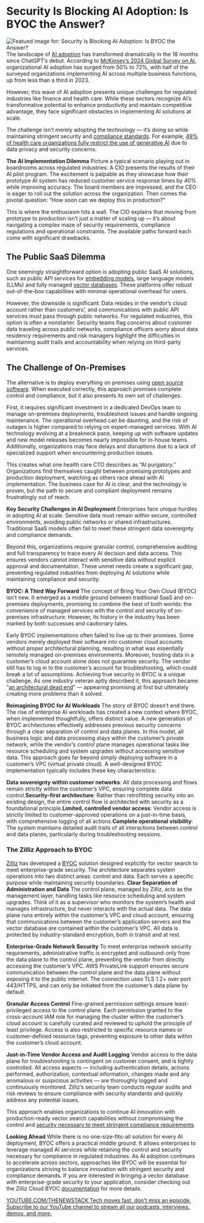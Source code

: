 # Security Is Blocking AI Adoption: Is BYOC the Answer?
![Featued image for: Security Is Blocking AI Adoption: Is BYOC the Answer?](https://cdn.thenewstack.io/media/2025/02/defe521b-cloud-1024x576.jpg)
The landscape of [AI adoption](https://thenewstack.io/ai/) has transformed dramatically in the 18 months since ChatGPT’s debut. According to [McKinsey’s 2024 Global Survey on AI](https://www.mckinsey.com/capabilities/quantumblack/our-insights/the-state-of-ai?t), organizational AI adoption has surged from 50% to 72%, with half of the surveyed organizations implementing AI across multiple business functions, up from less than a third in 2023.

However, this wave of AI adoption presents unique challenges for regulated industries like finance and health care. While these sectors recognize AI’s transformative potential to enhance productivity and maintain competitive advantage, they face significant obstacles in implementing AI solutions at scale.

The challenge isn’t merely adopting the technology — it’s doing so while maintaining stringent security and [compliance standards](https://thenewstack.io/compliance/). For example, [49% of health care organizations fully restrict the use of generative AI](https://www.liminal.ai/case-studies-foundational-papers/generative-ai-adoption-report) due to data privacy and security concerns.

**The AI Implementation Dilemma**
Picture a typical scenario playing out in boardrooms across regulated industries: A CIO presents the results of their AI pilot program. The excitement is palpable as they showcase how their prototype AI system has reduced customer service response times by 40% while improving accuracy. The board members are impressed, and the CEO is eager to roll out the solution across the organization. Then comes the pivotal question: “How soon can we deploy this in production?”

This is where the enthusiasm hits a wall. The CIO explains that moving from prototype to production isn’t just a matter of scaling up — it’s about navigating a complex maze of security requirements, compliance regulations and operational constraints. The available paths forward each come with significant drawbacks.

## The Public SaaS Dilemma
One seemingly straightforward option is adopting public SaaS AI solutions, such as public API services for [embedding models](https://zilliz.com/ai-models?utm_source=vendor&utm_medium=referral&utm_campaign=2025-02-11_blog_byoc-security_tns), large language models (LLMs) and fully managed [vector databases](https://zilliz.com/learn/what-is-vector-database?utm_source=vendor&utm_medium=referral&utm_campaign=2025-02-11_blog_byoc-security_tns). These platforms offer robust out-of-the-box capabilities with minimal operational overhead for users.

However, the downside is significant: Data resides in the vendor’s cloud account rather than customers’, and communications with public API services must pass through public networks. For regulated industries, this option is often a nonstarter. Security teams flag concerns about customer data traveling across public networks, compliance officers worry about data residency requirements and risk managers highlight the difficulties in maintaining audit trails and accountability when relying on third-party services.

## The Challenge of On-Premises
The alternative is to deploy everything on premises using [open source software](https://thenewstack.io/is-community-backed-open-source-software-worth-the-risk/). When executed correctly, this approach promises complete control and compliance, but it also presents its own set of challenges.

First, it requires significant investment in a dedicated DevOps team to manage on-premises deployments, troubleshoot issues and handle ongoing maintenance. The operational overhead can be daunting, and the risk of outages is higher compared to relying on expert-managed services. With AI technology evolving at a breakneck pace, keeping up with software updates and new model releases becomes nearly impossible for in-house teams. Additionally, organizations may face delays and disruptions due to a lack of specialized support when encountering production issues.

This creates what one health care CTO describes as “AI purgatory.” Organizations find themselves caught between promising prototypes and production deployment, watching as others race ahead with AI implementation. The business case for AI is clear, and the technology is proven, but the path to secure and compliant deployment remains frustratingly out of reach.

**Key Security Challenges in AI Deployment**
Enterprises face unique hurdles in adopting AI at scale. Sensitive data must remain within secure, controlled environments, avoiding public networks or shared infrastructures. Traditional SaaS models often fail to meet these stringent data sovereignty and compliance demands.

Beyond this, organizations require granular control, comprehensive auditing and full transparency to trace every AI decision and data access. This ensures vendors cannot interact with sensitive data without explicit approval and documentation. These unmet needs create a significant gap, preventing regulated industries from deploying AI solutions while maintaining compliance and security.

**BYOC: A Third Way Forward**
The concept of Bring Your Own Cloud (BYOC) isn’t new. It emerged as a middle ground between traditional SaaS and on-premises deployments, promising to combine the best of both worlds: the convenience of managed services with the control and security of on-premises infrastructure. However, its history in the industry has been marked by both successes and cautionary tales.

Early BYOC implementations often failed to live up to their promises. Some vendors merely deployed their software into customer cloud accounts without proper architectural planning, resulting in what was essentially remotely managed on-premises environments. Moreover, hosting data in a customer’s cloud account alone does not guarantee security. The vendor still has to log in to the customer’s account for troubleshooting, which could break a lot of assumptions. Achieving true security in BYOC is a unique challenge. As one industry veteran aptly described it, this approach became “[an architectural dead end](https://jack-vanlightly.com/blog/2023/9/25/on-the-future-of-cloud-services-and-byoc)” — appearing promising at first but ultimately creating more problems than it solved.

**Reimagining BYOC for AI Workloads**
The story of BYOC doesn’t end there. The rise of enterprise AI workloads has created a new context where BYOC, when implemented thoughtfully, offers distinct value. A new generation of BYOC architectures effectively addresses previous security concerns through a clear separation of control and data planes. In this model, all business logic and data processing stays within the customer’s private network, while the vendor’s control plane manages operational tasks like resource scheduling and system upgrades without accessing sensitive data. This approach goes far beyond simply deploying software in a customer’s VPC (virtual private cloud). A well-designed BYOC implementation typically includes these key characteristics:

**Data sovereignty within customer networks**: All data processing and flows remain strictly within the customer’s VPC, ensuring complete data control.**Security-first architecture**: Rather than retrofitting security into an existing design, the entire control flow is architected with security as a foundational principle.**Limited, controlled vendor access**: Vendor access is strictly limited to customer-approved operations on a just-in-time basis, with comprehensive logging of all actions.**Complete operational visibility**: The system maintains detailed audit trails of all interactions between control and data planes, particularly during troubleshooting sessions.
### The Zilliz Approach to BYOC
[Zilliz](https://zilliz.com/?utm_source=vendor&utm_medium=referral&utm_campaign=2025-02-11_blog_byoc-security_tns) has developed a [BYOC](https://zilliz.com/bring-your-own-cloud?utm_source=vendor&utm_medium=referral&utm_campaign=2025-02-11_blog_byoc-security_tns) solution designed explicitly for vector search to meet enterprise-grade security. The architecture separates system operations into two distinct areas: control and data. Each serves a specific purpose while maintaining security boundaries.
**Clear Separation of Administration and Data**
The control plane, managed by Zilliz, acts as the management layer, handling tasks like resource scheduling and system upgrades. Think of it as a supervisor who monitors the system’s health and manages infrastructure, but never interacts with the actual data. The data plane runs entirely within the customer’s VPC and cloud account, ensuring that communications between the customer’s application servers and the vector database are contained within the customer’s VPC. All data is protected by industry-standard encryption, both in transit and at rest.

**Enterprise-Grade Network Security**
To meet enterprise network security requirements, administrative traffic is encrypted and outbound-only from the data plane to the control plane, preventing the vendor from directly accessing the customer’s VPC. AWS PrivateLink support ensures secure communication between the control plane and the data plane without exposing it to the public internet. The connection uses TLS 1.2+ over port 443/HTTPS, and can only be initiated from the customer’s data plane by default.

**Granular Access Control**
Fine-grained permission settings ensure least-privileged access to the control plane. Each permission granted to the cross-account IAM role for managing the cluster within the customer’s cloud account is carefully curated and reviewed to uphold the principle of least privilege. Access is also restricted to specific resource names or customer-defined resource tags, preventing exposure to other data within the customer’s cloud account.

**Just-in-Time Vendor Access and Audit Logging**
Vendor access to the data plane for troubleshooting is contingent on customer consent, and is tightly controlled. All access aspects — including authentication details, actions performed, authorization, contextual information, changes made and any anomalous or suspicious activities — are thoroughly logged and continuously monitored. Zilliz’s security team conducts regular audits and risk reviews to ensure compliance with security standards and quickly address any potential issues.

This approach enables organizations to continue AI innovation with production-ready vector search capabilities without compromising the control and [security necessary to meet stringent compliance requirements](https://thenewstack.io/master-difficult-user-authentication-requirements-with-oauth/).

**Looking Ahead**
While there is no one-size-fits-all solution for every AI deployment, BYOC offers a practical middle ground. It allows enterprises to leverage managed AI services while retaining the control and security necessary for compliance in regulated industries. As AI adoption continues to accelerate across sectors, approaches like BYOC will be essential for organizations striving to balance innovation with stringent security and compliance demands. If you are interested in bringing a vector database with enterprise-grade security to your application, consider checking out the Zilliz Cloud BYOC [documentation](https://docs.zilliz.com/docs/byoc/byoc-intro#how-it-works?utm_source=vendor&utm_medium=referral&utm_campaign=2025-02-11_blog_byoc-security_tns) for more details.

[
YOUTUBE.COM/THENEWSTACK
Tech moves fast, don't miss an episode. Subscribe to our YouTube
channel to stream all our podcasts, interviews, demos, and more.
](https://youtube.com/thenewstack?sub_confirmation=1)
